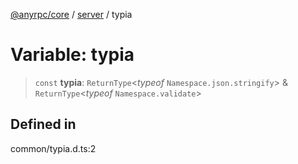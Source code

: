 [@anyrpc/core](../../modules.md) / [server](../index.md) / typia

# Variable: typia

> `const` **typia**: `ReturnType`\<*typeof* `Namespace.json.stringify`\> & `ReturnType`\<*typeof* `Namespace.validate`\>

## Defined in

common/typia.d.ts:2
